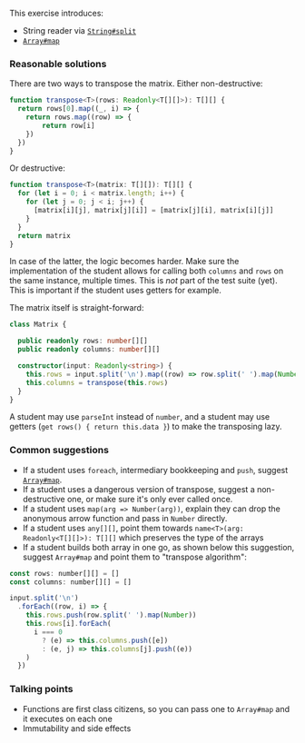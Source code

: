 This exercise introduces:
- String reader via [`String#split`](https://developer.mozilla.org/en-US/docs/Web/JavaScript/Reference/Global_Objects/String/split)
- [`Array#map`](https://developer.mozilla.org/en-US/docs/Web/JavaScript/Reference/Global_Objects/Array/map)

### Reasonable solutions

There are two ways to transpose the matrix. Either non-destructive:

```typescript
function transpose<T>(rows: Readonly<T[][]>): T[][] {
  return rows[0].map((_, i) => {
    return rows.map((row) => {
        return row[i]
    })
  })
}
```

Or destructive:

```typescript
function transpose<T>(matrix: T[][]): T[][] {
  for (let i = 0; i < matrix.length; i++) {
    for (let j = 0; j < i; j++) {
      [matrix[i][j], matrix[j][i]] = [matrix[j][i], matrix[i][j]]
    }
  }
  return matrix
}
```

In case of the latter, the logic becomes harder. Make sure the implementation of
the student allows for calling both `columns` and `rows` on the same instance,
multiple times. This is _not_ part of the test suite (yet). This is important if
the student uses getters for example.

The matrix itself is straight-forward:

```typescript
class Matrix {

  public readonly rows: number[][]
  public readonly columns: number[][]

  constructor(input: Readonly<string>) {
    this.rows = input.split('\n').map((row) => row.split(' ').map(Number))
    this.columns = transpose(this.rows)
  }
}
```

A student may use `parseInt` instead of `number`, and a student may use getters
(`get rows() { return this.data }`) to make the transposing lazy.

### Common suggestions
- If a student uses `foreach`, intermediary bookkeeping and `push`, suggest [`Array#map`](https://developer.mozilla.org/en-US/docs/Web/JavaScript/Reference/Global_Objects/Array/map).
- If a student uses a dangerous version of transpose, suggest a non-destructive one, or make sure it's only ever called once.
- If a student uses `map(arg => Number(arg))`, explain they can drop the anonymous arrow function and pass in `Number` directly.
- If a student uses `any[][]`, point them towards `name<T>(arg: Readonly<T[][]>): T[][]` which preserves the type of the arrays
- If a student builds both array in one go, as shown below this suggestion, suggest `Array#map` and point them to "transpose algorithm":

```javascript
const rows: number[][] = []
const columns: number[][] = []

input.split('\n')
  .forEach((row, i) => {
    this.rows.push(row.split(' ').map(Number))
    this.rows[i].forEach(
      i === 0
        ? (e) => this.columns.push([e])
        : (e, j) => this.columns[j].push((e))
    )
  })
```

### Talking points
- Functions are first class citizens, so you can pass one to `Array#map` and it executes on each one
- Immutability and side effects
